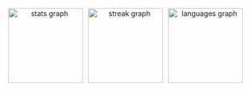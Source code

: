 
<div align="center" style="display: flex; justify-content: center; gap: 10px;">
  <img src="https://github-readme-stats.vercel.app/api?username=Eduardo-Maia98&hide_title=false&hide_rank=false&show_icons=true&include_all_commits=true&count_private=true&disable_animations=false&theme=github_dark&hide_border=true" 
    height="150"
    alt="stats graph"  
    />
  <img src="https://streak-stats.demolab.com?user=RafaScripts&locale=pt-br&mode=daily&theme=github_dark&hide_border=true&border_radius=5&date_format=j/n%5B/Y%5D" 
    height="150" 
    alt="streak graph" 
    />
  <img src="https://github-readme-stats.vercel.app/api/top-langs?username=Eduardo-Maia98&hide_title=false&layout=compact&card_width=320&langs_count=5&theme=github_dark&hide_border=true" 
    height="150" 
    alt="languages graph"  
    />
</div>
